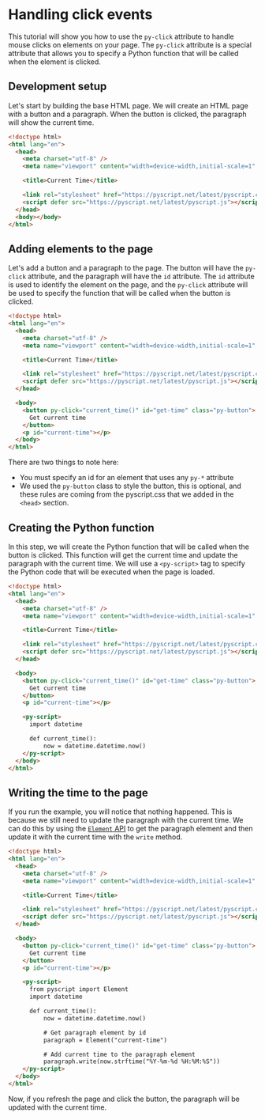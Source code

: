 # Handling click events

This tutorial will show you how to use the `py-click` attribute to handle mouse clicks on elements on your page. The `py-click` attribute is a special attribute that allows you to specify a Python function that will be called when the element is clicked.

## Development setup

Let's start by building the base HTML page. We will create an HTML page with a button and a paragraph. When the button is clicked, the paragraph will show the current time.

```html
<!doctype html>
<html lang="en">
  <head>
    <meta charset="utf-8" />
    <meta name="viewport" content="width=device-width,initial-scale=1" />

    <title>Current Time</title>

    <link rel="stylesheet" href="https://pyscript.net/latest/pyscript.css" />
    <script defer src="https://pyscript.net/latest/pyscript.js"></script>
  </head>
  <body></body>
</html>
```

## Adding elements to the page

Let's add a button and a paragraph to the page. The button will have the `py-click` attribute, and the paragraph will have the `id` attribute. The `id` attribute is used to identify the element on the page, and the `py-click` attribute will be used to specify the function that will be called when the button is clicked.

```html
<!doctype html>
<html lang="en">
  <head>
    <meta charset="utf-8" />
    <meta name="viewport" content="width=device-width,initial-scale=1" />

    <title>Current Time</title>

    <link rel="stylesheet" href="https://pyscript.net/latest/pyscript.css" />
    <script defer src="https://pyscript.net/latest/pyscript.js"></script>
  </head>

  <body>
    <button py-click="current_time()" id="get-time" class="py-button">
      Get current time
    </button>
    <p id="current-time"></p>
  </body>
</html>
```

There are two things to note here:

- You must specify an id for an element that uses any `py-*` attribute
- We used the `py-button` class to style the button, this is optional, and these rules are coming from the pyscript.css that we added in the `<head>` section.

## Creating the Python function

In this step, we will create the Python function that will be called when the button is clicked. This function will get the current time and update the paragraph with the current time. We will use a `<py-script>` tag to specify the Python code that will be executed when the page is loaded.

```html
<!doctype html>
<html lang="en">
  <head>
    <meta charset="utf-8" />
    <meta name="viewport" content="width=device-width,initial-scale=1" />

    <title>Current Time</title>

    <link rel="stylesheet" href="https://pyscript.net/latest/pyscript.css" />
    <script defer src="https://pyscript.net/latest/pyscript.js"></script>
  </head>

  <body>
    <button py-click="current_time()" id="get-time" class="py-button">
      Get current time
    </button>
    <p id="current-time"></p>

    <py-script>
      import datetime

      def current_time():
          now = datetime.datetime.now()
    </py-script>
  </body>
</html>
```

## Writing the time to the page

If you run the example, you will notice that nothing happened. This is because we still need to update the paragraph with the current time. We can do this by using the [`Element` API](../reference/API/element.md) to get the paragraph element and then update it with the current time with the `write` method.

```html
<!doctype html>
<html lang="en">
  <head>
    <meta charset="utf-8" />
    <meta name="viewport" content="width=device-width,initial-scale=1" />

    <title>Current Time</title>

    <link rel="stylesheet" href="https://pyscript.net/latest/pyscript.css" />
    <script defer src="https://pyscript.net/latest/pyscript.js"></script>
  </head>

  <body>
    <button py-click="current_time()" id="get-time" class="py-button">
      Get current time
    </button>
    <p id="current-time"></p>

    <py-script>
      from pyscript import Element
      import datetime

      def current_time():
          now = datetime.datetime.now()

          # Get paragraph element by id
          paragraph = Element("current-time")

          # Add current time to the paragraph element
          paragraph.write(now.strftime("%Y-%m-%d %H:%M:%S"))
    </py-script>
  </body>
</html>
```

Now, if you refresh the page and click the button, the paragraph will be updated with the current time.
